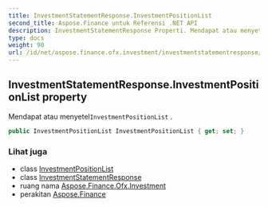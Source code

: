 ```yaml
---
title: InvestmentStatementResponse.InvestmentPositionList
second_title: Aspose.Finance untuk Referensi .NET API
description: InvestmentStatementResponse Properti. Mendapat atau menyetelInvestmentPositionList .
type: docs
weight: 90
url: /id/net/aspose.finance.ofx.investment/investmentstatementresponse/investmentpositionlist/
---
```

## InvestmentStatementResponse.InvestmentPositionList property

Mendapat atau menyetel`InvestmentPositionList` .

```csharp
public InvestmentPositionList InvestmentPositionList { get; set; }
```

### Lihat juga

* class [InvestmentPositionList](../../investmentpositionlist/)
* class [InvestmentStatementResponse](../)
* ruang nama [Aspose.Finance.Ofx.Investment](../../investmentstatementresponse/)
* perakitan [Aspose.Finance](../../../)


